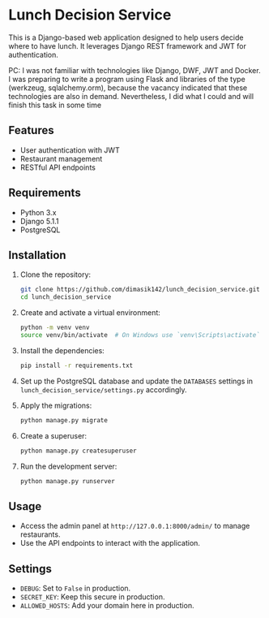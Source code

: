 
# Lunch Decision Service

This is a Django-based web application designed to help users decide where to have lunch. It leverages Django REST framework and JWT for authentication.

PC: I was not familiar with technologies like Django, DWF, JWT and Docker. I was preparing to write a program using Flask and libraries of the type (werkzeug, sqlalchemy.orm), because the vacancy indicated that these technologies are also in demand. Nevertheless, I did what I could and will finish this task in some time

## Features

- User authentication with JWT
- Restaurant management
- RESTful API endpoints

## Requirements

- Python 3.x
- Django 5.1.1
- PostgreSQL

## Installation

1. Clone the repository:
    ```sh
    git clone https://github.com/dimasik142/lunch_decision_service.git
    cd lunch_decision_service
    ```

2. Create and activate a virtual environment:
    ```sh
    python -m venv venv
    source venv/bin/activate  # On Windows use `venv\Scripts\activate`
    ```

3. Install the dependencies:
    ```sh
    pip install -r requirements.txt
    ```

4. Set up the PostgreSQL database and update the `DATABASES` settings in `lunch_decision_service/settings.py` accordingly.

5. Apply the migrations:
    ```sh
    python manage.py migrate
    ```

6. Create a superuser:
    ```sh
    python manage.py createsuperuser
    ```

7. Run the development server:
    ```sh
    python manage.py runserver
    ```

## Usage

- Access the admin panel at `http://127.0.0.1:8000/admin/` to manage restaurants.
- Use the API endpoints to interact with the application.

## Settings

- `DEBUG`: Set to `False` in production.
- `SECRET_KEY`: Keep this secure in production.
- `ALLOWED_HOSTS`: Add your domain here in production.
